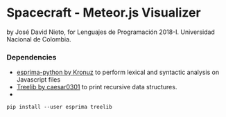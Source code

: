 # Spacecraft - Meteor.js Visualizer

by José David Nieto, for Lenguajes de Programación 2018-I. Universidad Nacional de Colombia.

### Dependencies
- [esprima-python by Kronuz](https://github.com/Kronuz/esprima-python) to perform lexical and syntactic analysis on Javascript files
- [Treelib by caesar0301](https://github.com/caesar0301/treelib) to print recursive data structures.
- 

`pip install --user esprima treelib`